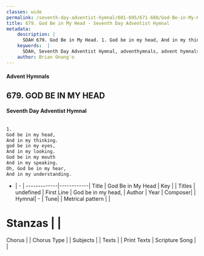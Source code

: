 ```yaml
---
classes: wide
permalink: /seventh-day-adventist-hymnal/601-695/671-680/God-Be-in-My-Head_1/
title: 679. God Be in My Head - Seventh Day Adventist Hymnal
metadata:
    description: |
      SDAH 679. God Be in My Head. 1. God be in my head, And in my thinking. god be in my eyes, And in my looking. God be in my mouth And in my speaking. Oh, God be in my hear, And in my understanding.
    keywords:  |
      SDAH, Seventh Day Adventist Hymnal, adventhymnals, advent hymnals, God Be in My Head, God be in my head, 
    author: Brian Onang'o
---
```


#### Advent Hymnals
## 679. GOD BE IN MY HEAD
#### Seventh Day Adventist Hymnal

```txt

1.
God be in my head,
And in my thinking.
god be in my eyes,
And in my looking.
God be in my mouth
And in my speaking.
Oh, God be in my hear,
And in my understanding.

```

- |   -  |
-------------|------------|
Title | God Be in My Head |
Key |  |
Titles | undefined |
First Line | God be in my head, |
Author | 
Year | 
Composer|  |
Hymnal|  - |
Tune|  |
Metrical pattern | |
# Stanzas |  |
Chorus |  |
Chorus Type |  |
Subjects |  |
Texts |  |
Print Texts | 
Scripture Song |  |
  
